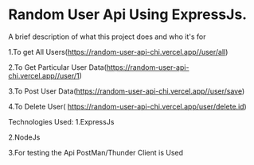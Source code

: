 # Random User Api Using ExpressJs.

A brief description of what this project does and who it's for

1.To get All Users(https://random-user-api-chi.vercel.app//user/all) 

2.To Get Particular User Data(https://random-user-api-chi.vercel.app//user/1)

3.To Post User Data(https://random-user-api-chi.vercel.app//user/save)

4.To Delete User( https://random-user-api-chi.vercel.app/user/delete.id)

Technologies Used:
1.ExpressJs

2.NodeJs

3.For testing the Api PostMan/Thunder Client is Used
